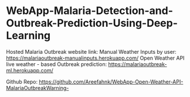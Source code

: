 # WebApp-Malaria-Detection-and-Outbreak-Prediction-Using-Deep-Learning
Hosted Malaria Outbreak website link:  Manual Weather Inputs by user: https://malariaoutbreak-manualinputs.herokuapp.com/  Open Weather API live weather - based Outbreak prediction:  https://malariaoutbreak-ml.herokuapp.com/

Github Repo: https://github.com/Areefahnk/WebApp-Open-Weather-API-MalariaOutbreakWarning-
